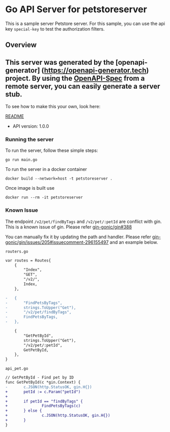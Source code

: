 # Go API Server for petstoreserver

This is a sample server Petstore server. For this sample, you can use the api key `special-key` to test the authorization filters.

## Overview
This server was generated by the [openapi-generator]
(https://openapi-generator.tech) project.
By using the [OpenAPI-Spec](https://github.com/OAI/OpenAPI-Specification) from a remote server, you can easily generate a server stub.  
-

To see how to make this your own, look here:

[README](https://openapi-generator.tech)

- API version: 1.0.0


### Running the server
To run the server, follow these simple steps:

```
go run main.go
```

To run the server in a docker container
```
docker build --network=host -t petstoreserver .
```

Once image is built use
```
docker run --rm -it petstoreserver 
```

### Known Issue

The endpoint `/v2/pet/findByTags` and `/v2/pet/:petId` are conflict with gin.
This is a known issue of gin. Please refer [gin-gonic/gin#388](https://github.com/gin-gonic/gin/issues/388)

You can manually fix it by updating the path and handler. Please refer [gin-gonic/gin/issues/205#issuecomment-296155497](https://github.com/gin-gonic/gin/issues/205#issuecomment-296155497) and an example below.


`routers.go`

```diff
var routes = Routes{
	{
		"Index",
		"GET",
		"/v2/",
		Index,
	},

-	{
-		"FindPetsByTags",
-		strings.ToUpper("Get"),
-		"/v2/pet/findByTags",
-		FindPetsByTags,
-	},

	{
		"GetPetById",
		strings.ToUpper("Get"),
		"/v2/pet/:petId",
		GetPetById,
	},
}
```

`api_pet.go`

```diff
// GetPetById - Find pet by ID
func GetPetById(c *gin.Context) {
-       c.JSON(http.StatusOK, gin.H{})
+       petId := c.Param("petId")
+
+       if petId == "findByTags" {
+               FindPetsByTags(c)
+       } else {
+               c.JSON(http.StatusOK, gin.H{})
+       }
}
```